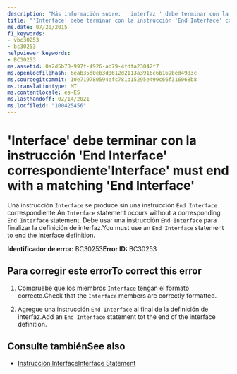 ```yaml
---
description: "Más información sobre: ' interfaz ' debe terminar con la ' End interface ' correspondiente"
title: "'Interface' debe terminar con la instrucción 'End Interface' correspondiente"
ms.date: 07/20/2015
f1_keywords:
- vbc30253
- bc30253
helpviewer_keywords:
- BC30253
ms.assetid: 0a2d5b70-997f-4926-ab79-4fdfa23042f7
ms.openlocfilehash: 6eab35d0eb3d0612d2113a3916c6b169bed4983c
ms.sourcegitcommit: 10e719780594efc781b15295e499c66f316068b8
ms.translationtype: MT
ms.contentlocale: es-ES
ms.lasthandoff: 02/14/2021
ms.locfileid: "100425456"
---
```

# <a name="interface-must-end-with-a-matching-end-interface"></a><span data-ttu-id="df874-103">'Interface' debe terminar con la instrucción 'End Interface' correspondiente</span><span class="sxs-lookup"><span data-stu-id="df874-103">'Interface' must end with a matching 'End Interface'</span></span>

<span data-ttu-id="df874-104">Una instrucción `Interface` se produce sin una instrucción `End Interface` correspondiente.</span><span class="sxs-lookup"><span data-stu-id="df874-104">An `Interface` statement occurs without a corresponding `End Interface` statement.</span></span> <span data-ttu-id="df874-105">Debe usar una instrucción `End Interface` para finalizar la definición de interfaz.</span><span class="sxs-lookup"><span data-stu-id="df874-105">You must use an `End Interface` statement to end the interface definition.</span></span>  
  
 <span data-ttu-id="df874-106">**Identificador de error:** BC30253</span><span class="sxs-lookup"><span data-stu-id="df874-106">**Error ID:** BC30253</span></span>  
  
## <a name="to-correct-this-error"></a><span data-ttu-id="df874-107">Para corregir este error</span><span class="sxs-lookup"><span data-stu-id="df874-107">To correct this error</span></span>  
  
1. <span data-ttu-id="df874-108">Compruebe que los miembros `Interface` tengan el formato correcto.</span><span class="sxs-lookup"><span data-stu-id="df874-108">Check that the `Interface` members are correctly formatted.</span></span>  
  
2. <span data-ttu-id="df874-109">Agregue una instrucción `End Interface` al final de la definición de interfaz.</span><span class="sxs-lookup"><span data-stu-id="df874-109">Add an `End Interface` statement tot the end of the interface definition.</span></span>  
  
## <a name="see-also"></a><span data-ttu-id="df874-110">Consulte también</span><span class="sxs-lookup"><span data-stu-id="df874-110">See also</span></span>

- [<span data-ttu-id="df874-111">Instrucción Interface</span><span class="sxs-lookup"><span data-stu-id="df874-111">Interface Statement</span></span>](../language-reference/statements/interface-statement.md)

